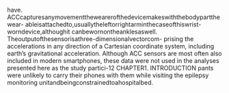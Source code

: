 have.
ACCcapturesanymovementthewearerofthedevicemakeswiththebodypartthewear-
ableisattachedto,usuallytheleftorrightarminthecaseofthiswrist-worndevice,althoughit
canbewornontheanklesaswell. Theoutputofthesensorisathree-dimensionalvectorcom-
prising the accelerations in any direction of a Cartesian coordinate system, including earth’s
gravitational acceleration. Although ACC sensors are most often also included in modern
smartphones, these data were not used in the analyses presented here as the study partici-12 CHAPTER1. INTRODUCTION
pants were unlikely to carry their phones with them while visiting the epilepsy monitoring
unitandbeingconstrainedtoahospitalbed.